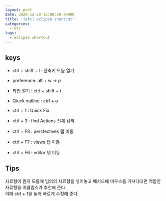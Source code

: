 ```yaml
---
layout: post
date: 2020-12-29 15:00:00 +0900
title: '[etc] eclipse shortcut'
categories:
  - etc
tags:
  - eclipse shortcut
---
```


## keys

- ctrl + shift + l :  단축키 모음 열기
- preference: alt + w -> p
- 타입 열기 : ctrl + shift + t
- Qiuck outline : ctrl + o

- ctrl + 1 : Quick Fix
- ctrl + 3 : find Actions 전체 검색
- ctrl + F8 : persfectives 탭 이동
- ctrl + F7 : views 탭 이동
- ctrl + F6 : editor 탭 이동


## Tips

자료형이 뭔지 모를때 임의의 자료형을 넣어놓고 메서드에 마우스를 가져다대면 적합한 자료형을 이클립스가 추천해 준다.   
이때 ctrl + 1을 눌러 빠르게 수정해 준다.
